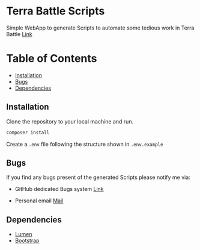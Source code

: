 # Terra Battle Scripts

Simple WebApp to generate Scripts to automate some tedious work in Terra Battle [Link](http://tbscripts.herokuapp.com/)

# Table of Contents

- [Installation](#installation)
- [Bugs](#bugs)
- [Dependencies](#dependencies)

## Installation

Clone the repository to your local machine and run.

```sh
composer install
```

Create a `.env` file following the structure shown in `.env.example`

## Bugs

If you find any bugs present of the generated Scripts please notify me via:

- GitHub dedicated Bugs system [Link](https://github.com/benjides/TerraBattleScript/issues)

- Personal email [Mail](mailto:benjides0@gmail.com?Subject=TerraBattleScript%Issues)

## Dependencies

- [Lumen](https://lumen.laravel.com/)
- [Bootstrap](http://getbootstrap.com/)
